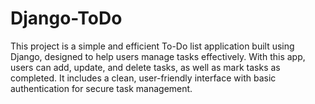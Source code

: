 # Django-ToDo
This project is a simple and efficient To-Do list application built using Django, designed to help users manage tasks effectively. With this app, users can add, update, and delete tasks, as well as mark tasks as completed. It includes a clean, user-friendly interface with basic authentication for secure task management.
